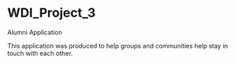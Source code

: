 WDI_Project_3
=============

Alumni Application

This application was produced to help groups and communities help stay in touch with each other. 